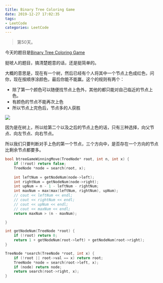 ```yaml
---
title: Binary Tree Coloring Game
date: 2019-12-27 17:02:35
tags:
- LeetCode
categories: LeetCode
---
```


> 第50天。

今天的题目是[Binary Tree Coloring Game](https://leetcode.com/problems/binary-tree-coloring-game/)

挺唬人的题目，搞清楚题意的话，还是挺简单的。

大概的意思是，现在有一个树，然后已经有个人将其中一个节点上色成红色，问你，现在按顺序涂颜色，最后你能不能赢。这个的规则有两个：

- 除了第一个颜色可以随便找节点上色外，其他的都只能对自己临近的节点上色。
- 有颜色的节点不能再次上色
- 所以节点上完色后，节点多的人获胜

![](https://assets.leetcode.com/uploads/2019/08/01/1480-binary-tree-coloring-game.png)

因为是在树上，所以给第二个以及之后的节点上色的话，只有三种选择，向父节点、向左节点、向右节点。

所以我们只要判断对手上色的第一个节点，三个方向中，是否存在一个方向的节点比剩余节点都要多。

```c++
bool btreeGameWinningMove(TreeNode* root, int n, int x) {
    if (!root) return false;
    TreeNode *node = search(root, x);
    
    int leftNum = getNodeNum(node->left);
    int rightNum = getNodeNum(node->right);
    int upNum = n - 1 - leftNum - rightNum;
    int maxNum = max(max(leftNum, rightNum), upNum);
    // cout << leftNum << endl;
    // cout << rightNum << endl;
    // cout << upNum << endl;
    // cout << maxNum << endl;
    return maxNum > (n - maxNum);

}

int getNodeNum(TreeNode *root) {
    if (!root) return 0;
    return 1 + getNodeNum(root->left) + getNodeNum(root->right);
}

TreeNode *search(TreeNode *root, int x) {
    if (!root || root->val == x) return root;
    TreeNode *node = search(root->left, x);
    if (node) return node;
    return search(root->right, x);
}
```

